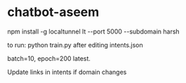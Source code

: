 # chatbot-aseem
npm install -g localtunnel
lt --port 5000 --subdomain harsh

to run:
python train.py after editing intents.json

batch=10, epoch=200 latest.

Update links in intents if domain changes